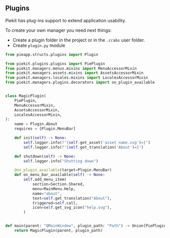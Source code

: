 ## Plugins
Piekit has plug-ins support to extend application usability. 

To create your own manager you need next things:
* Create a plugin folder in the project or in the `.crabs` user folder.
* Create `plugin.py` module


```py
from pieapp.structs.plugins import Plugin

from piekit.plugins.plugins import PiePlugin
from piekit.managers.menus.mixins import MenuAccessorMixin
from piekit.managers.assets.mixins import AssetsAccessorMixin
from piekit.managers.locales.mixins import LocalesAccessorMixin
from piekit.managers.plugins.decorators import on_plugin_available


class MagicPlugin(
    PiePlugin,
    MenuAccessorMixin,
    AssetsAccessorMixin,
    LocalesAccessorMixin,
):
    name = Plugin.About
    requires = [Plugin.MenuBar]

    def init(self) -> None:
        self.logger.info(f"{self.get_asset('asset name.svg')=}")
        self.logger.info(f"{self.get_translation('About')=}")

    def shutdown(self) -> None:
        self.logger.info("Shutting down")

    @on_plugin_available(target=Plugin.MenuBar)
    def on_menu_bar_available(self) -> None:
        self.add_menu_item(
            section=Section.Shared,
            menu=MainMenu.Help,
            name="about",
            text=self.get_translation("About"),
            triggered=self.call,
            icon=self.get_svg_icon("help.svg"),
        )


def main(parent: "QMainWindow", plugin_path: "Path") -> Union[PiePlugin, None]:
    return MagicPlugin(parent, plugin_path)
```
